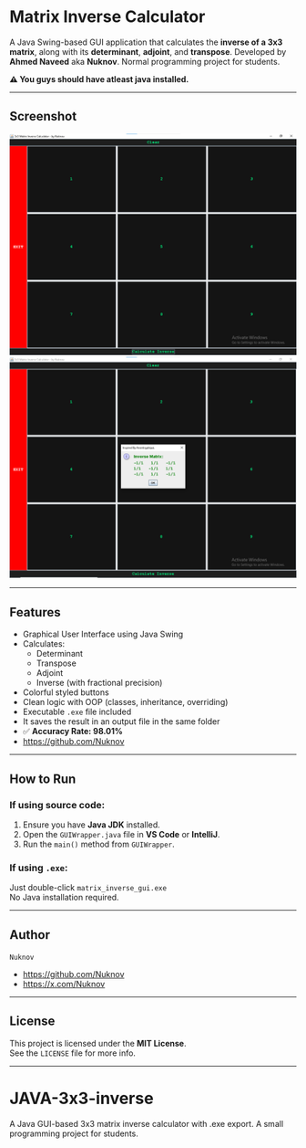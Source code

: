 # Matrix Inverse Calculator

A Java Swing-based GUI application that calculates the **inverse of a 3x3 matrix**, along with its **determinant**, **adjoint**, and **transpose**. Developed by **Ahmed Naveed** aka **Nuknov**. Normal programming project for students.

**⚠️ You guys should have atleast java installed.**

---

## Screenshot

![Matrix Inverse GUI](screenshot.png)
![Matrix Inverse GUI](screenshot1.png)

---

## Features

- Graphical User Interface using Java Swing
- Calculates:
  - Determinant
  - Transpose
  - Adjoint
  - Inverse (with fractional precision)
- Colorful styled buttons
- Clean logic with OOP (classes, inheritance, overriding)
- Executable `.exe` file included
- It saves the result in an output file in the same folder
- ✅ **Accuracy Rate: 98.01%**
- https://github.com/Nuknov

---

## How to Run

### If using source code:

1. Ensure you have **Java JDK** installed.
2. Open the `GUIWrapper.java` file in **VS Code** or **IntelliJ**.
3. Run the `main()` method from `GUIWrapper`.

### If using `.exe`:

Just double-click `matrix_inverse_gui.exe`  
No Java installation required.

---

## Author
`Nuknov`  
- https://github.com/Nuknov
- https://x.com/Nuknov 
---

## License

This project is licensed under the **MIT License**.  
See the `LICENSE` file for more info.

---

# JAVA-3x3-inverse
A Java GUI-based 3x3 matrix inverse calculator with .exe export. A small programming project for students.


